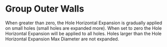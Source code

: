 Group Outer Walls
====
When greater than zero, the Hole Horizontal Expansion is gradually applied on small holes (small holes are expanded more). When set to zero the Hole Horizontal Expansion will be applied to all holes. Holes larger than the Hole Horizontal Expansion Max Diameter are not expanded.